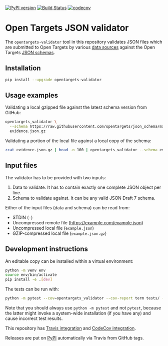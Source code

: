 [![PyPI version](https://badge.fury.io/py/opentargets-validator.svg)](https://badge.fury.io/py/opentargets-validator)
[![Build Status](https://travis-ci.org/opentargets/validator.svg?branch=master)](https://travis-ci.org/opentargets/validator)
[![codecov](https://codecov.io/gh/opentargets/validator/branch/master/graph/badge.svg)](https://codecov.io/gh/opentargets/validator)

# Open Targets JSON validator
The `opentargets-validator` tool in this repository validates JSON files which are submitted to Open Targets by various [data sources](https://docs.targetvalidation.org/data-sources/data-sources) against the Open Targets [JSON schemas](https://github.com/opentargets/json_schema).

## Installation
```bash
pip install --upgrade opentargets-validator
```

## Usage examples
Validating a local gzipped file against the latest schema version from GitHub:
```bash
opentargets_validator \
  --schema https://raw.githubusercontent.com/opentargets/json_schema/master/schemas/disease_target_evidence.json \
  evidence.json.gz
```

Validating a portion of the local file against a local copy of the schema:
```bash
zcat evidence.json.gz | head -n 100 | opentargets_validator --schema evidence_schema.json
```

## Input files
The validator has to be provided with two inputs:
1. Data to validate. It has to contain exactly one complete JSON object per line.
2. Schema to validate against. It can be any valid JSON Draft 7 schema.

Either of the input files (data and schema) can be read from:
* STDIN (`-`)
* Uncompressed remote file (https://example.com/example.json)
* Uncompressed local file (`example.json`)
* GZIP-compressed local file (`example.json.gz`)

## Development instructions
An editable copy can be installed within a virtual environment:
```bash
python -m venv env
source env/bin/activate
pip install -e .[dev]
```

The tests can be run with:
```sh
python -m pytest --cov=opentargets_validator --cov-report term tests/ --fulltrace
```
Note that you should always use `python -m pytest` and not `pytest`, because the latter might invoke a system-wide installation (if you have any) and cause incorrect test results.

This repository has [Travis integration](https://travis-ci.com/opentargets/validator) and [CodeCov integration](https://codecov.io/gh/opentargets/validator).

Releases are put on [PyPI](https://pypi.org/project/opentargets-validator) automatically via Travis from GitHub tags.
